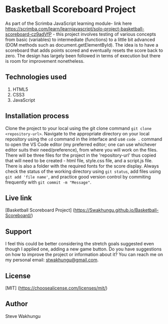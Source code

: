 # Basketball Scoreboard Project
As part of the Scrimba JavaScript learning module- link here https://scrimba.com/learn/learnjavascript/solo-project-basketball-scoreboard-cz9adVfP - this project involves testing of various concepts from basic (variables) to intermediate (functions) to a little bit advanced (DOM methods such as document.getElementById). The idea is to have a scoreboard that adds points scored and eventually resets the score back to zero. The design has largely been followed in terms of execution but there is room for improvement nonetheless.
## Technologies used
1. HTML5
2. CSS3
3. JavaScript

## Installation process
Clone the project to your local using the git clone command `git clone <repository-url>`.
Navigate to the appropriate directory on your local repository using the `cd` command in the interface and use `code .` command to open the VS Code editor (my preferred editor; one can use whichever editor suits their need/preference), from where you will work on the files. There will be three files for the project in the 'repository-url' thus copied that will need to be created - html file, style.css file, and a script.js file. There is also a folder with the required fonts for the score display.
Always check the status of the working directory using `git status`, add files using `git add 'file name'`, and practice good version control by commiting frequently with `git commit -m "Message"`.
## Live link
[Basketball Scoreboard Project] (https://Swakhungu.github.io/Basketball-Scoreboard/)
## Support
I feel this could be better considering the stretch goals suggested even though I applied one, adding a new game button. Do you have suggestions on how to improve the project or information about it? You can reach me on my personal email: stwakhungu@gmail.com.
## License
[MIT] (https://choosealicense.com/licenses/mit/)
## Author
Steve Wakhungu